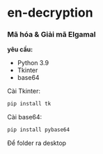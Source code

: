 # en-decryption
### Mã hóa & Giải mã Elgamal
**yêu cầu:**
- Python 3.9
- Tkinter
- base64

Cài Tkinter: 
```sh
pip install tk
```

Cài base64: 
```sh
pip install pybase64
```

Để folder ra desktop

